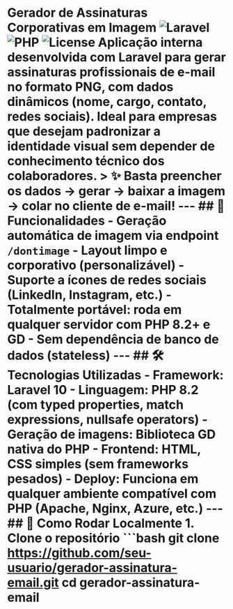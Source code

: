 # Gerador de Assinaturas Corporativas em Imagem ![Laravel](https://img.shields.io/badge/Laravel-10.x-FF2D20?logo=laravel) ![PHP](https://img.shields.io/badge/PHP-8.2+-777BB4?logo=php) ![License](https://img.shields.io/badge/license-MIT-blue) Aplicação interna desenvolvida com **Laravel** para gerar assinaturas profissionais de e-mail no formato **PNG**, com dados dinâmicos (nome, cargo, contato, redes sociais). Ideal para empresas que desejam **padronizar a identidade visual** sem depender de conhecimento técnico dos colaboradores. > ✨ Basta preencher os dados → gerar → baixar a imagem → colar no cliente de e-mail! --- ## 🔧 Funcionalidades - Geração automática de imagem via endpoint `/dontimage` - Layout limpo e corporativo (personalizável) - Suporte a ícones de redes sociais (LinkedIn, Instagram, etc.) - Totalmente **portável**: roda em qualquer servidor com PHP 8.2+ e GD - Sem dependência de banco de dados (stateless) --- ## 🛠️ Tecnologias Utilizadas - **Framework**: Laravel 10 - **Linguagem**: PHP 8.2 (com typed properties, match expressions, nullsafe operators) - **Geração de imagens**: Biblioteca GD nativa do PHP - **Frontend**: HTML, CSS simples (sem frameworks pesados) - **Deploy**: Funciona em qualquer ambiente compatível com PHP (Apache, Nginx, Azure, etc.) --- ## 🚀 Como Rodar Localmente 1. **Clone o repositório** ```bash git clone https://github.com/seu-usuario/gerador-assinatura-email.git cd gerador-assinatura-email
